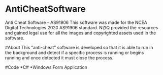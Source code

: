# AntiCheatSoftware
Anti Cheat Software - AS91906
This software was made for the NCEA Digital Technologies 2020 AS91906 standard. NZIQ provided the resources and gained legal use for all the images and copyrighted assets used in the software.

#About
This "anti-cheat" software is developed so that it is able to run in the background and detect if a specific process is running or begins running and once detected it must close the process.

#Code
*C#
*Windows Form Application
